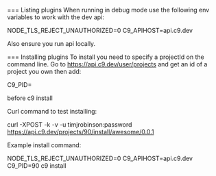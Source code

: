 === Listing plugins
When running in debug mode use the following env variables to work with the dev api:

NODE_TLS_REJECT_UNAUTHORIZED=0 C9_APIHOST=api.c9.dev

Also ensure you run api locally. 

=== Installing plugins
To install you need to specify a projectId on the command line. Go to 
https://api.c9.dev/user/projects and get an id of a project you own then add:

C9_PID=<id>

before c9 install

Curl command to test installing:

curl -XPOST -k -v -u timjrobinson:password https://api.c9.dev/projects/90/install/awesome/0.0.1

Example install command:

NODE_TLS_REJECT_UNAUTHORIZED=0 C9_APIHOST=api.c9.dev C9_PID=90 c9 install <name>

